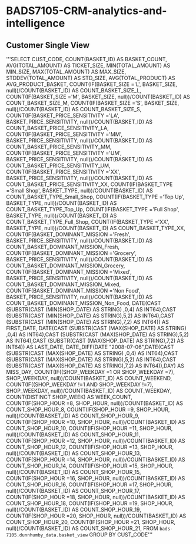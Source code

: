 # BADS7105-CRM-analytics-and-intelligence

## Customer Single View
'''SELECT CUST_CODE, 
COUNT(BASKET_ID) AS BASKET_COUNT,
AVG(TOTAL_AMOUNT) AS TICKET_SIZE,
MIN(TOTAL_AMOUNT) AS MIN_SIZE,
MAX(TOTAL_AMOUNT) AS MAX_SIZE,
STDDEV(TOTAL_AMOUNT) AS STD_SIZE,
AVG(TOTAL_PRODUCT) AS AVG_PRODUCT_BASKET,
COUNT(IF(BASKET_SIZE ='L', BASKET_SIZE, null))/COUNT(BASKET_ID) AS COUNT_BASKET_SIZE_L, 
COUNT(IF(BASKET_SIZE ='M', BASKET_SIZE, null))/COUNT(BASKET_ID) AS COUNT_BASKET_SIZE_M, 
COUNT(IF(BASKET_SIZE ='S', BASKET_SIZE, null))/COUNT(BASKET_ID) AS COUNT_BASKET_SIZE_S, 
COUNT(IF(BASKET_PRICE_SENSITIVITY ='LA', BASKET_PRICE_SENSITIVITY, null))/COUNT(BASKET_ID) AS COUNT_BASKET_PRICE_SENSITIVITY_LA, 
COUNT(IF(BASKET_PRICE_SENSITIVITY ='MM', BASKET_PRICE_SENSITIVITY, null))/COUNT(BASKET_ID) AS COUNT_BASKET_PRICE_SENSITIVITY_MM, 
COUNT(IF(BASKET_PRICE_SENSITIVITY ='UM', BASKET_PRICE_SENSITIVITY, null))/COUNT(BASKET_ID) AS COUNT_BASKET_PRICE_SENSITIVITY_UM, 
COUNT(IF(BASKET_PRICE_SENSITIVITY ='XX', BASKET_PRICE_SENSITIVITY, null))/COUNT(BASKET_ID) AS COUNT_BASKET_PRICE_SENSITIVITY_XX,
COUNT(IF(BASKET_TYPE ='Small Shop', BASKET_TYPE, null))/COUNT(BASKET_ID) AS COUNT_BASKET_TYPE_Small_Shop, 
COUNT(IF(BASKET_TYPE ='Top Up', BASKET_TYPE, null))/COUNT(BASKET_ID) AS COUNT_BASKET_TYPE_Top_Up, 
COUNT(IF(BASKET_TYPE ='Full Shop', BASKET_TYPE, null))/COUNT(BASKET_ID) AS COUNT_BASKET_TYPE_Full_Shop, 
COUNT(IF(BASKET_TYPE ='XX', BASKET_TYPE, null))/COUNT(BASKET_ID) AS COUNT_BASKET_TYPE_XX,
COUNT(IF(BASKET_DOMINANT_MISSION ='Fresh', BASKET_PRICE_SENSITIVITY, null))/COUNT(BASKET_ID) AS COUNT_BASKET_DOMINANT_MISSION_Fresh, 
COUNT(IF(BASKET_DOMINANT_MISSION ='Grocery', BASKET_PRICE_SENSITIVITY, null))/COUNT(BASKET_ID) AS COUNT_BASKET_DOMINANT_MISSION_Grocery, 
COUNT(IF(BASKET_DOMINANT_MISSION ='Mixed', BASKET_PRICE_SENSITIVITY, null))/COUNT(BASKET_ID) AS COUNT_BASKET_DOMINANT_MISSION_Mixed, 
COUNT(IF(BASKET_DOMINANT_MISSION ='Non Food', BASKET_PRICE_SENSITIVITY, null))/COUNT(BASKET_ID) AS COUNT_BASKET_DOMINANT_MISSION_Non_Food,
DATE(CAST (SUBSTR(CAST (MIN(SHOP_DATE) AS STRING) ,0,4) AS INT64),CAST (SUBSTR(CAST (MIN(SHOP_DATE) AS STRING),5,2) AS INT64),CAST (SUBSTR(CAST (MIN(SHOP_DATE) AS STRING),7,2) AS INT64)) AS FIRST_DATE,
DATE(CAST (SUBSTR(CAST (MAX(SHOP_DATE) AS STRING) ,0,4) AS INT64),CAST (SUBSTR(CAST (MAX(SHOP_DATE) AS STRING),5,2) AS INT64),CAST (SUBSTR(CAST (MAX(SHOP_DATE) AS STRING),7,2) AS INT64)) AS LAST_DATE,
DATE_DIFF(DATE "2008-07-06",DATE(CAST (SUBSTR(CAST (MAX(SHOP_DATE) AS STRING) ,0,4) AS INT64),CAST (SUBSTR(CAST (MAX(SHOP_DATE) AS STRING),5,2) AS INT64),CAST (SUBSTR(CAST (MAX(SHOP_DATE) AS STRING),7,2) AS INT64)),DAY) AS MISS_DAY,
COUNT(IF((SHOP_WEEKDAY =1 OR SHOP_WEEKDAY =7), SHOP_WEEKDAY, null))/COUNT(BASKET_ID) AS COUNT_WEEKEND,
COUNT(IF((SHOP_WEEKDAY !=1 AND SHOP_WEEKDAY !=7), SHOP_WEEKDAY, null))/COUNT(BASKET_ID) AS COUNT_WEEKDAY,
COUNT(DISTINCT SHOP_WEEK) AS WEEK_COUNT,
COUNT(IF(SHOP_HOUR =8, SHOP_HOUR, null))/COUNT(BASKET_ID) AS COUNT_SHOP_HOUR_8,
COUNT(IF(SHOP_HOUR =9, SHOP_HOUR, null))/COUNT(BASKET_ID) AS COUNT_SHOP_HOUR_9,
COUNT(IF(SHOP_HOUR =10, SHOP_HOUR, null))/COUNT(BASKET_ID) AS COUNT_SHOP_HOUR_10,
COUNT(IF(SHOP_HOUR =11, SHOP_HOUR, null))/COUNT(BASKET_ID) AS COUNT_SHOP_HOUR_11,
COUNT(IF(SHOP_HOUR =12, SHOP_HOUR, null))/COUNT(BASKET_ID) AS COUNT_SHOP_HOUR_12,
COUNT(IF(SHOP_HOUR =13, SHOP_HOUR, null))/COUNT(BASKET_ID) AS COUNT_SHOP_HOUR_13,
COUNT(IF(SHOP_HOUR =14, SHOP_HOUR, null))/COUNT(BASKET_ID) AS COUNT_SHOP_HOUR_14,
COUNT(IF(SHOP_HOUR =15, SHOP_HOUR, null))/COUNT(BASKET_ID) AS COUNT_SHOP_HOUR_15,
COUNT(IF(SHOP_HOUR =16, SHOP_HOUR, null))/COUNT(BASKET_ID) AS COUNT_SHOP_HOUR_16,
COUNT(IF(SHOP_HOUR =17, SHOP_HOUR, null))/COUNT(BASKET_ID) AS COUNT_SHOP_HOUR_17,
COUNT(IF(SHOP_HOUR =18, SHOP_HOUR, null))/COUNT(BASKET_ID) AS COUNT_SHOP_HOUR_18,
COUNT(IF(SHOP_HOUR =19, SHOP_HOUR, null))/COUNT(BASKET_ID) AS COUNT_SHOP_HOUR_19,
COUNT(IF(SHOP_HOUR =20, SHOP_HOUR, null))/COUNT(BASKET_ID) AS COUNT_SHOP_HOUR_20,
COUNT(IF(SHOP_HOUR =21, SHOP_HOUR, null))/COUNT(BASKET_ID) AS COUNT_SHOP_HOUR_21,
FROM `bads-7105.dunnhumby_data.basket_view`
GROUP BY CUST_CODE'''
